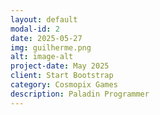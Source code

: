 ```yaml
---
layout: default
modal-id: 2
date: 2025-05-27
img: guilherme.png
alt: image-alt
project-date: May 2025
client: Start Bootstrap
category: Cosmopix Games
description: Paladin Programmer
---
```

